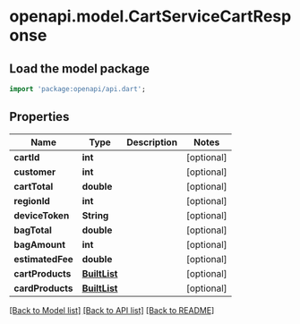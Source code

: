 # openapi.model.CartServiceCartResponse

## Load the model package
```dart
import 'package:openapi/api.dart';
```

## Properties
Name | Type | Description | Notes
------------ | ------------- | ------------- | -------------
**cartId** | **int** |  | [optional] 
**customer** | **int** |  | [optional] 
**cartTotal** | **double** |  | [optional] 
**regionId** | **int** |  | [optional] 
**deviceToken** | **String** |  | [optional] 
**bagTotal** | **double** |  | [optional] 
**bagAmount** | **int** |  | [optional] 
**estimatedFee** | **double** |  | [optional] 
**cartProducts** | [**BuiltList<CartServiceRCartProducts>**](CartServiceRCartProducts.md) |  | [optional] 
**cardProducts** | [**BuiltList<CartServiceRCartProducts>**](CartServiceRCartProducts.md) |  | [optional] 

[[Back to Model list]](../README.md#documentation-for-models) [[Back to API list]](../README.md#documentation-for-api-endpoints) [[Back to README]](../README.md)


